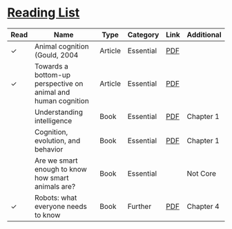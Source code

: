 # [Reading List](https://sussex.leganto.exlibrisgroup.com/leganto/nui/lists/23770970950002461)

| Read | Name | Type | Category | Link | Additional | 
|---|---|---|---|---|---|
| ✓ | Animal cognition (Gould, 2004 | Article | Essential | [PDF](https://github.com/LukeBirkett/study-planner/blob/main/826G5_Intelligence_in_Animals_and_Machines/weeks/week_0/files/animal_cognition.pdf) |  |
| ✓ | Towards a bottom-up perspective on animal and human cognition | Article | Essential | [PDF](https://github.com/LukeBirkett/study-planner/blob/main/826G5_Intelligence_in_Animals_and_Machines/weeks/week_0/files/towards_bottom_up.pdf) |  |
| | Understanding intelligence | Book | Essential | [PDF](https://github.com/LukeBirkett/study-planner/blob/main/826G5_Intelligence_in_Animals_and_Machines/weeks/week_0/files/understand_intelligence_ch1.pdf) | Chapter 1 |
| | Cognition, evolution, and behavior | Book | Essential | [PDF](https://github.com/LukeBirkett/study-planner/blob/main/826G5_Intelligence_in_Animals_and_Machines/weeks/week_0/files/cognition_evo_ch1.pdf) | Chapter 1 |
| | Are we smart enough to know how smart animals are? | Book | Essential |  | Not Core |
| ✓ | Robots: what everyone needs to know | Book | Further | [PDF](https://github.com/LukeBirkett/study-planner/blob/main/826G5_Intelligence_in_Animals_and_Machines/weeks/week_0/files/robots_husbands_ch1.pdf) | Chapter 4 |

